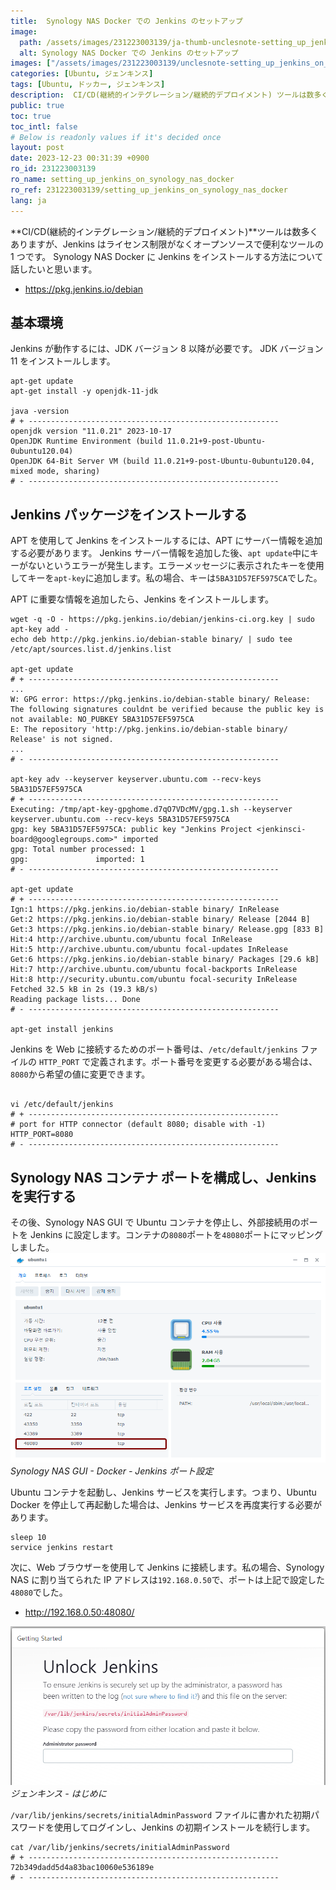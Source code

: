 ```yaml
---
title:  Synology NAS Docker での Jenkins のセットアップ
image:
  path: /assets/images/231223003139/ja-thumb-unclesnote-setting_up_jenkins_on_synology_nas_docker.png
  alt: Synology NAS Docker での Jenkins のセットアップ
images: ["/assets/images/231223003139/unclesnote-setting_up_jenkins_on_synology_nas_docker-synology_nas_gui-docker-jenkins_port_settings.png", "/assets/images/231223003139/unclesnote-setting_up_jenkins_on_synology_nas_docker-jenkins-getting_started.png"]
categories: [Ubuntu, ジェンキンス]
tags: [Ubuntu, ドッカー, ジェンキンス]
description:  CI/CD(継続的インテグレーション/継続的デプロイメント) ツールは数多くありますが、Jenkins はライセンス制限がなくオープンソースで便利なツールの 1 つです。 Synology NAS Docker に Jenkins をインストールする方法について話したいと思います。
public: true
toc: true
toc_intl: false
# Below is readonly values if it's decided once
layout: post
date: 2023-12-23 00:31:39 +0900
ro_id: 231223003139
ro_name: setting_up_jenkins_on_synology_nas_docker
ro_ref: 231223003139/setting_up_jenkins_on_synology_nas_docker
lang: ja
---
```

**CI/CD(継続的インテグレーション/継続的デプロイメント)**ツールは数多くありますが、Jenkins はライセンス制限がなくオープンソースで便利なツールの 1 つです。 Synology NAS Docker に Jenkins をインストールする方法について話したいと思います。  
- https://pkg.jenkins.io/debian

## 基本環境
Jenkins が動作するには、JDK バージョン 8 以降が必要です。 JDK バージョン 11 をインストールします。  

```shell
apt-get update
apt-get install -y openjdk-11-jdk

java -version
# + --------------------------------------------------------
openjdk version "11.0.21" 2023-10-17
OpenJDK Runtime Environment (build 11.0.21+9-post-Ubuntu-0ubuntu120.04)
OpenJDK 64-Bit Server VM (build 11.0.21+9-post-Ubuntu-0ubuntu120.04, mixed mode, sharing)
# - --------------------------------------------------------

```
## Jenkins パッケージをインストールする
APT を使用して Jenkins をインストールするには、APT にサーバー情報を追加する必要があります。 Jenkins サーバー情報を追加した後、`apt update`中にキーがないというエラーが発生します。エラーメッセージに表示されたキーを使用してキーを`apt-key`に追加します。私の場合、キーは`5BA31D57EF5975CA`でした。  

APT に重要な情報を追加したら、Jenkins をインストールします。  

```shell
wget -q -O - https://pkg.jenkins.io/debian/jenkins-ci.org.key | sudo apt-key add -
echo deb http://pkg.jenkins.io/debian-stable binary/ | sudo tee /etc/apt/sources.list.d/jenkins.list

apt-get update
# + --------------------------------------------------------
...
W: GPG error: https://pkg.jenkins.io/debian-stable binary/ Release: The following signatures couldnt be verified because the public key is not available: NO_PUBKEY 5BA31D57EF5975CA
E: The repository 'http://pkg.jenkins.io/debian-stable binary/ Release' is not signed.
...
# - --------------------------------------------------------

apt-key adv --keyserver keyserver.ubuntu.com --recv-keys 5BA31D57EF5975CA
# + --------------------------------------------------------
Executing: /tmp/apt-key-gpghome.d7qO7VDcMV/gpg.1.sh --keyserver keyserver.ubuntu.com --recv-keys 5BA31D57EF5975CA
gpg: key 5BA31D57EF5975CA: public key "Jenkins Project <jenkinsci-board@googlegroups.com>" imported
gpg: Total number processed: 1
gpg:               imported: 1
# - --------------------------------------------------------

apt-get update
# + --------------------------------------------------------
Ign:1 https://pkg.jenkins.io/debian-stable binary/ InRelease
Get:2 https://pkg.jenkins.io/debian-stable binary/ Release [2044 B]
Get:3 https://pkg.jenkins.io/debian-stable binary/ Release.gpg [833 B]
Hit:4 http://archive.ubuntu.com/ubuntu focal InRelease
Hit:5 http://archive.ubuntu.com/ubuntu focal-updates InRelease
Get:6 https://pkg.jenkins.io/debian-stable binary/ Packages [29.6 kB]
Hit:7 http://archive.ubuntu.com/ubuntu focal-backports InRelease
Hit:8 http://security.ubuntu.com/ubuntu focal-security InRelease
Fetched 32.5 kB in 2s (19.3 kB/s)
Reading package lists... Done
# - --------------------------------------------------------

apt-get install jenkins

```
Jenkins を Web に接続するためのポート番号は、`/etc/default/jenkins` ファイルの `HTTP_PORT` で定義されます。ポート番号を変更する必要がある場合は、`8080`から希望の値に変更できます。  

```shell

vi /etc/default/jenkins
# + --------------------------------------------------------
# port for HTTP connector (default 8080; disable with -1)
HTTP_PORT=8080
# - --------------------------------------------------------

```
## Synology NAS コンテナ ポートを構成し、Jenkins を実行する
その後、Synology NAS GUI で Ubuntu コンテナを停止し、外部接続用のポートを Jenkins に設定します。コンテナの`8080`ポートを`48080`ポートにマッピングしました。  
![Synology NAS GUI - Docker - Jenkins ポート設定](/assets/images/231223003139/unclesnote-setting_up_jenkins_on_synology_nas_docker-synology_nas_gui-docker-jenkins_port_settings.png)
_Synology NAS GUI - Docker - Jenkins ポート設定_

Ubuntu コンテナを起動し、Jenkins サービスを実行します。つまり、Ubuntu Docker を停止して再起動した場合は、Jenkins サービスを再度実行する必要があります。  

```shell
sleep 10
service jenkins restart
```
次に、Web ブラウザーを使用して Jenkins に接続します。私の場合、Synology NAS に割り当てられた IP アドレスは`192.168.0.50`で、ポートは上記で設定した`48080`でした。  
- http://192.168.0.50:48080/

![ジェンキンス - はじめに](/assets/images/231223003139/unclesnote-setting_up_jenkins_on_synology_nas_docker-jenkins-getting_started.png)
_ジェンキンス - はじめに_

`/var/lib/jenkins/secrets/initialAdminPassword` ファイルに書かれた初期パスワードを使用してログインし、Jenkins の初期インストールを続行します。  

```shell
cat /var/lib/jenkins/secrets/initialAdminPassword
# + --------------------------------------------------------
72b349dadd5d4a83bac10060e536189e
# - --------------------------------------------------------
```

